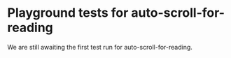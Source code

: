 # Playground tests for auto-scroll-for-reading
We are still awaiting the first test run for auto-scroll-for-reading.
